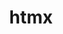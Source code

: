 ---
codehost: https://github.com/bigskysoftware/htmx
logohandle: htmx
sort: htmx
title: htmx
website: https://htmx.org/
---